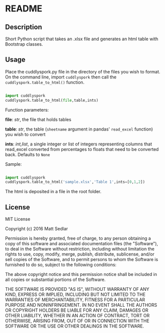 # README

## Description

Short Python script that takes an .xlsx file and generates an html table with Bootstrap classes.

## Usage

Place the cuddlyspork.py file in the directory of the files you wish to format. On the command line, import `cuddlyspork` then call the `cuddlyspork.table_to_html()` function.

```python

import cuddlyspork
cuddlyspork.table_to_html(file,table,ints)

```
Function parameters:

**file**: *str*, the file that holds tables

**table**: *str*, the table (`sheetname` argument in pandas' `read_excel` function) you wish to convert

**ints**: *int,list*, a single integer or list of integers representing columns that read_excel converted from percentages to floats that need to be converted back. Defaults to `None`

Sample:

```python

import cuddlyspork
cuddlyspork.table_to_html('sample.xlsx','Table 1',ints=[0,1,2])

```

The html is deposited in a file in the root folder.

## License

MIT License

Copyright (c) 2016 Matt Sedlar

Permission is hereby granted, free of charge, to any person obtaining a copy
of this software and associated documentation files (the "Software"), to deal
in the Software without restriction, including without limitation the rights
to use, copy, modify, merge, publish, distribute, sublicense, and/or sell
copies of the Software, and to permit persons to whom the Software is
furnished to do so, subject to the following conditions:

The above copyright notice and this permission notice shall be included in all
copies or substantial portions of the Software.

THE SOFTWARE IS PROVIDED "AS IS", WITHOUT WARRANTY OF ANY KIND, EXPRESS OR
IMPLIED, INCLUDING BUT NOT LIMITED TO THE WARRANTIES OF MERCHANTABILITY,
FITNESS FOR A PARTICULAR PURPOSE AND NONINFRINGEMENT. IN NO EVENT SHALL THE
AUTHORS OR COPYRIGHT HOLDERS BE LIABLE FOR ANY CLAIM, DAMAGES OR OTHER
LIABILITY, WHETHER IN AN ACTION OF CONTRACT, TORT OR OTHERWISE, ARISING FROM,
OUT OF OR IN CONNECTION WITH THE SOFTWARE OR THE USE OR OTHER DEALINGS IN THE
SOFTWARE.
